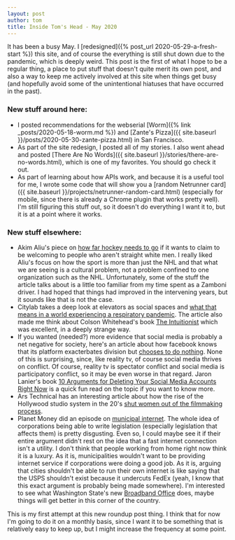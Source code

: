 ```yaml
---
layout: post
author: tom
title: Inside Tom's Head - May 2020
---
```


It has been a busy May. I [redesigned]({% post_url 2020-05-29-a-fresh-start %}) this site, and of course the everything is still shut down due to the pandemic, which is deeply weird. This post is the first of what I hope to be a regular thing, a place to put stuff that doesn't quite merit its own post, and also a way to keep me actively involved at this site when things get busy (and hopefully avoid some of the unintentional hiatuses that have occurred in the past).

### New stuff around here:
- I posted recommendations for the webserial [Worm]({% link _posts/2020-05-18-worm.md %}) and [Zante's Pizza]({{ site.baseurl }}/posts/2020-05-30-zante-pizza.html) in San Francisco.
- As part of the site redesign, I posted all of my stories. I also went ahead and posted [There Are No Words]({{ site.baseurl }}/stories/there-are-no-words.html), which is one of my favorites. You should go check it out.
- As part of learning about how APIs work, and because it is a useful tool for me, I wrote some code that will show you a [random Netrunner card]({{ site.baseurl }}/projects/netrunner-random-card.html) (especially for mobile, since there is already a Chrome plugin that works pretty well). I'm still figuring this stuff out, so it doesn't do everything I want it to, but it is at a point  where it works.

### New stuff elsewhere:
- Akim Aliu's piece on [how far hockey needs to go](https://www.theplayerstribune.com/en-us/articles/hockey-is-not-for-everyone-akim-aliu-nhl) if it wants to claim to be welcoming to people who aren't straight white men. I really  liked Aliu's focus on how the sport is more than just the NHL and that what we are seeing is a cultural problem, not a problem confined to one organization such as the NHL. Unfortunately, some of the stuff the article talks about is a little too familiar from my time spent as a Zamboni driver. I had hoped that things had improved in the intervening years, but it sounds like that is not the case.
- Citylab takes a deep look at elevators as social spaces and [what that means in a world experiencing a respiratory pandemic](https://www.citylab.com/transportation/2020/05/elevator-anxiety-coronavirus-health-risks-design-history/611032/). The article also made me think about Colson Whitehead's book [The Intuitionist](https://www.indiebound.org/book/9780385493000) which was excellent, in a deeply strange way.
- If you wanted (needed?) more evidence that social media is probably a net negative for society, here's an article about how facebook knows that its platform exacterbates division but [chooses to do nothing](https://www.wsj.com/articles/facebook-knows-it-encourages-division-top-executives-nixed-solutions-11590507499). None of this is surprising, since, like reality tv, of course social media thrives on conflict. Of course, reality tv is spectator conflict and social media is participatory conflict, so it may be even worse in that regard. Jaron Lanier's book [10 Arguments for Deleting Your Social Media Accounts Right Now](https://www.indiebound.org/book/9781250239082) is a quick fun read on the topic if you want to know more.
- Ars Technical has an interesting article about how the rise of the Hollywood studio system in the 20's [shut women out of the filmmaking process](https://arstechnica.com/science/2020/05/study-classic-hollywoods-studio-system-gave-rise-to-sharp-gender-disparity/).
- Planet Money did an episode on [municipal internet](https://www.npr.org/2020/05/29/865908114/small-america-vs-big-internet). The whole idea of corporations being able to write legislation (especially legislation that affects them) is pretty disgusting. Even so, I could maybe see it if their entire argument didn't rest on the idea that a fast internet connection isn't a utility. I don't think that people working from home right now think it is a luxury. As it is, municipalities wouldn't want to be providing internet service if corporations were doing a good job. As it is, arguing that cities shouldn't be able to run their own internet is like saying that the USPS shouldn't exist because it undercuts FedEx (yeah, I know that this exact argument is probably being made somewhere). I'm interested to see what Washington State's new [Broadband Office](https://www.commerce.wa.gov/building-infrastructure/washington-statewide-broadband-office/) does, maybe things will get better in this corner of the country.

This is my first attempt at this new roundup post thing. I think that for now I'm going to do it on a monthly basis, since I want it to be something that is relatively easy to keep up, but I might increase the frequency at some point.
